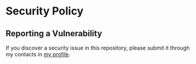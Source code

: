 # Security Policy
## Reporting a Vulnerability

If you discover a security issue in this repository, please submit it through my contacts
in [my profile](https://github.com/nazzour).
